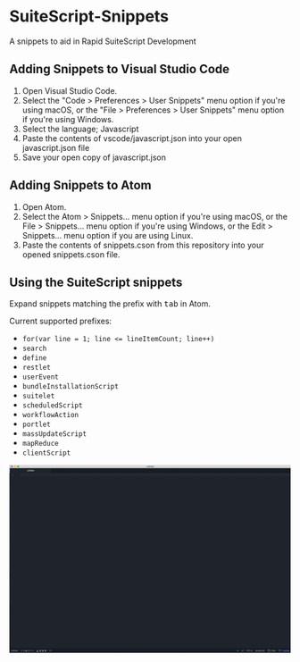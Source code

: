 # SuiteScript-Snippets
A snippets to aid in Rapid SuiteScript Development

## Adding Snippets to Visual Studio Code ##

1. Open Visual Studio Code.
2. Select the "Code > Preferences > User Snippets" menu option if you're using macOS, or the "File > Preferences > User Snippets" menu option if you're using Windows.
3. Select the language; Javascript
4. Paste the contents of vscode/javascript.json into your open javascript.json file
5. Save your open copy of javascript.json
## Adding Snippets to Atom ##

1. Open Atom.
2. Select the Atom > Snippets... menu option if you're using macOS, or the File > Snippets... menu option if you're using Windows, or the Edit > Snippets... menu option if you are using Linux.
3. Paste the contents of snippets.cson from this repository into your opened snippets.cson file.

## Using the SuiteScript snippets ##

Expand snippets matching the prefix with <kbd>tab</kbd> in Atom.

Current supported prefixes:

 - `for(var line = 1; line <= lineItemCount; line++)`
 - `search`
 - `define`
 - `restlet`
 - `userEvent`
 - `bundleInstallationScript`
 - `suitelet`
 - `scheduledScript`
 - `workflowAction`
 - `portlet`
 - `massUpdateScript`
 - `mapReduce`
 - `clientScript`

![demo](https://raw.githubusercontent.com/3EN-Cloud/NetSuite-Atom-Snippet/master/media/sample2.gif)